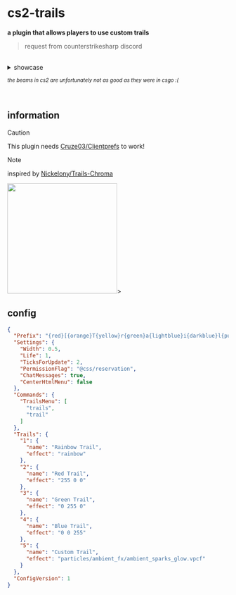 # cs2-trails
**a plugin that allows players to use custom trails**
> request from counterstrikesharp discord

<br>

<details>
	<summary>showcase</summary>
	<img src="https://media.discordapp.net/attachments/1039451649254629406/1266039352040099942/image.png?ex=66a3b287&is=66a26107&hm=491ee4c3ceaecad73e95b973e37966e2b09df2388700cfd04831cc96bb7bac8b&=&format=webp&quality=lossless" width="100"> <br>
	<img src="https://media.discordapp.net/attachments/1039451649254629406/1266039408839102534/image.png?ex=66a3b294&is=66a26114&hm=f306254d49a47b4b8e9714604e430ed2e8277e8e1cb85a2bcea00bfc0719ee4b&=&format=webp&quality=lossless" width="150"> <br>
	<img src="https://media.discordapp.net/attachments/1039451649254629406/1266015953544810506/image.png?ex=66a39cbc&is=66a24b3c&hm=76d6e30e347ded99c9cc9b70cca140d9c325c3a612904858cb5c88f88052cb0c&=&format=webp&quality=lossless" width="200"> <br>
	<img src="https://media.discordapp.net/attachments/1039451649254629406/1266015954073026631/image.png?ex=66a39cbc&is=66a24b3c&hm=4b1ec986649bcba773d92ad3ffc0b94f3a113274ebf8ae1c18e44a484c0d3f2f&=&format=webp&quality=lossless" width="250"> <br>
	<img src="https://media.discordapp.net/attachments/1039451649254629406/1266015954517889115/image.png?ex=66a39cbc&is=66a24b3c&hm=d16ceb95c5ae4e75cf84892ba44440125f4fd65629dc27401097ae5e9cd86874&=&format=webp&quality=lossless" width="250"> <br>
	<img src="https://media.discordapp.net/attachments/1266024113152200809/1266036352282263582/image.png?ex=66a3afbc&is=66a25e3c&hm=aea46d73f97edc442f556da0808c5bd757a172dcf9b37949e8a422f0334c2c4a&=&format=webp&quality=lossless" width="250"> <br>
</details>

<small>*the beams in cs2 are unfortunately not as good as they were in csgo :(*</small>

<br>

## information

> [!CAUTION]
> This plugin needs [Cruze03/Clientprefs](https://github.com/Cruze03/Clientprefs) to work!

> [!NOTE]
> inspired by [Nickelony/Trails-Chroma](https://github.com/Nickelony/Trails-Chroma)

<img src="https://media.discordapp.net/attachments/1051988905320255509/1146537451750432778/ezgif.com-video-to-gif_2.gif?ex=66a359f6&is=66a20876&hm=768e346857f44792cf5b2917fe55b525522029ecccac95bb765b881baa6660d7&" width="250">>

## config
```json
{
  "Prefix": "{red}[{orange}T{yellow}r{green}a{lightblue}i{darkblue}l{purple}s{red}]",
  "Settings": {
    "Width": 0.5,
    "Life": 1,
    "TicksForUpdate": 2,
    "PermissionFlag": "@css/reservation",
    "ChatMessages": true,
    "CenterHtmlMenu": false
  },
  "Commands": {
    "TrailsMenu": [
      "trails",
      "trail"
    ]
  },
  "Trails": {
    "1": {
      "name": "Rainbow Trail",
      "effect": "rainbow"
    },
    "2": {
      "name": "Red Trail",
      "effect": "255 0 0"
    },
    "3": {
      "name": "Green Trail",
      "effect": "0 255 0"
    },
    "4": {
      "name": "Blue Trail",
      "effect": "0 0 255"
    },
    "5": {
      "name": "Custom Trail",
      "effect": "particles/ambient_fx/ambient_sparks_glow.vpcf"
    }
  },
  "ConfigVersion": 1
}
```
